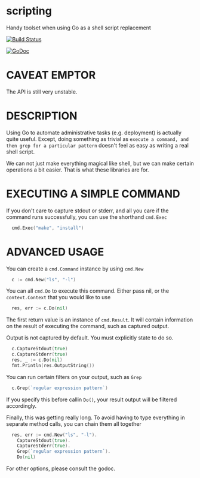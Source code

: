 # scripting

Handy toolset when using Go as a shell script replacement

[![Build Status](https://travis-ci.org/lestrrat-go/scripting.png?branch=master)](https://travis-ci.org/lestrrat-go/scripting)

[![GoDoc](https://godoc.org/github.com/lestrrat-go/scripting?status.svg)](https://godoc.org/github.com/lestrrat-go/scripting)

# CAVEAT EMPTOR

The API is still very unstable.

# DESCRIPTION

Using Go to automate administrative tasks (e.g. deployment) is actually quite
useful. Except, doing something as trivial as `execute a command, and then
grep for a particular pattern` doesn't feel as easy as writing a real shell
script.

We can not just make everything magical like shell, but we can make certain
operations a bit easier. That is what these libraries are for.

# EXECUTING A SIMPLE COMMAND

If you don't care to capture stdout or stderr, and all you care if the command
runs successfully, you can use the shorthand `cmd.Exec`

```go
  cmd.Exec("make", "install")
```

# ADVANCED USAGE

You can create a `cmd.Command` instance by using `cmd.New`

```go
  c := cmd.New("ls", "-l")
```

You can all `cmd.Do` to execute this command. Either pass nil, or the
`context.Context` that you would like to use

```go
  res, err := c.Do(nil)
```

The first return value is an instance of `cmd.Result`. It will contain
information on the result of executing the command, such as captured
output.

Output is not captured by default. You must explicitly state to do so.

```go
  c.CaptureStdout(true)
  c.CaptureStderr(true)
  res, _ := c.Do(nil)
  fmt.Println(res.OutputString())
```

You can run certain filters on your output, such as `Grep`

```go
  c.Grep(`regular expression pattern`)
```

If you specify this before callin `Do()`, your result output will be filtered
accordingly.

Finally, this was getting really long. To avoid having to type everything in
separate method calls, you can chain them all together

```go
  res, err := cmd.New("ls", "-l").
    CaptureStdout(true).
    CaptureStderr(true).
    Grep(`regular expression pattern`).
    Do(nil)
```

For other options, please consult the godoc.

